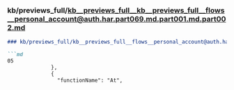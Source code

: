 ### kb/previews_full/kb__previews_full__kb__previews_full__flows__personal_account@auth.har.part069.md.part001.md.part002.md

```md
### kb/previews_full/kb__previews_full__flows__personal_account@auth.har.part069.md.part001.md (part 002)

```md
05
              },
              {
                "functionName": "At",
         
```

```

```
